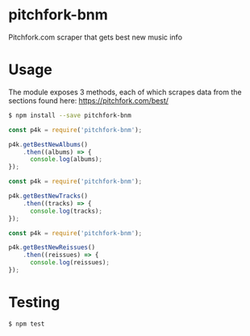 # pitchfork-bnm
Pitchfork.com scraper that gets best new music info

# Usage

The module exposes 3 methods, each of which scrapes data from the sections found here: https://pitchfork.com/best/

```bash
$ npm install --save pitchfork-bnm
```
```javascript
const p4k = require('pitchfork-bnm');

p4k.getBestNewAlbums()
    .then((albums) => {
      console.log(albums);
});
```
```javascript
const p4k = require('pitchfork-bnm');

p4k.getBestNewTracks()
    .then((tracks) => {
      console.log(tracks);
});
```
```javascript
const p4k = require('pitchfork-bnm');

p4k.getBestNewReissues()
    .then((reissues) => {
      console.log(reissues);
});
```

# Testing
```bash
$ npm test
```
